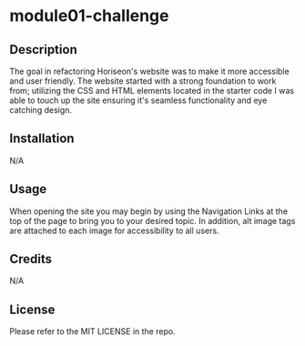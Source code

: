 # module01-challenge

## Description

The goal in refactoring Horiseon's website was to make it more accessible and user friendly. The website started with a strong foundation to work from; utilizing the CSS and HTML elements located in the starter code I was able to touch up the site ensuring it's seamless functionality and eye catching design.

## Installation

N/A

## Usage

When opening the site you may begin by using the Navigation Links at the top of the page to bring you to your desired topic. In addition, alt image tags are attached to each image for accessibility to all users. 

## Credits

N/A

## License

Please refer to the MIT LICENSE in the repo.
